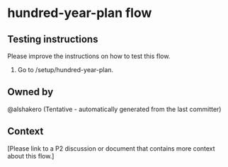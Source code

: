 # hundred-year-plan flow

## Testing instructions

Please improve the instructions on how to test this flow.

1. Go to /setup/hundred-year-plan.

## Owned by

@alshakero (Tentative - automatically generated from the last committer)

## Context

[Please link to a P2 discussion or document that contains more context about this flow.]
